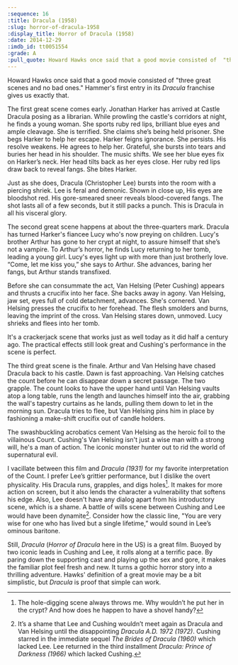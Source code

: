 ```yaml
---
:sequence: 16
:title: Dracula (1958)
:slug: horror-of-dracula-1958
:display_title: Horror of Dracula (1958)
:date: 2014-12-29
:imdb_id: tt0051554
:grade: A
:pull_quote: Howard Hawks once said that a good movie consisted of  "three great scenes and no bad ones." Hammer's first entry in its _Dracula_ franchise gives us exactly that.
---
```

Howard Hawks once said that a good movie consisted of  "three great scenes and no bad ones." Hammer's first entry in its _Dracula_ franchise gives us exactly that.

The first great scene comes early. Jonathan Harker has arrived at Castle Dracula posing as a librarian.  While prowling the castle's corridors at night, he finds a young woman. She sports ruby red lips, brilliant blue eyes and ample cleavage. She is terrified. She claims she’s being held prisoner. She begs Harker to help her escape. Harker feigns ignorance. She persists. His resolve weakens. He agrees to help her. Grateful, she bursts into tears and buries her head in his shoulder. The music shifts. We see her blue eyes fix on Harker’s neck. Her head tilts back as her eyes close. Her ruby red lips draw back to reveal fangs. She bites Harker.

Just as she does, Dracula (Christopher Lee) bursts into the room with a piercing shriek. Lee is feral and demonic. Shown in close up, His eyes are bloodshot red. His gore-smeared sneer reveals blood-covered fangs. The shot lasts all of a few seconds, but it still packs a punch. This is Dracula in all his visceral glory.

The second great scene happens at about the three-quarters mark. Dracula has turned Harker's fiancee Lucy who's now preying on children. Lucy's brother Arthur has gone to her crypt at night, to assure himself that she’s not a vampire. To Arthur’s horror, he finds Lucy returning to her tomb, leading a young girl. Lucy's eyes light up with more than just brotherly love. “Come, let me kiss you,” she says to Arthur. She advances, baring her fangs, but Arthur stands transfixed.

Before she can consummate the act, Van Helsing (Peter Cushing) appears and thrusts a crucifix into her face. She backs away in agony. Van Helsing, jaw set, eyes full of cold detachment, advances. She's cornered. Van Helsing presses the crucifix to her forehead. The flesh smolders and burns, leaving the imprint of the cross. Van Helsing stares down, unmoved. Lucy shrieks and flees into her tomb.

It's a crackerjack scene that works just as well today as it did half a century ago. The practical effects still look great and Cushing's performance in the scene is perfect.

The third great scene is the finale. Arthur and Van Helsing have chased Dracula back to his castle. Dawn is fast approaching. Van Helsing catches the count before he can disappear down a secret passage. The two grapple. The count looks to have the upper hand until Van Helsing vaults atop a long table, runs the length and launches himself into the air, grabbing the wall's tapestry curtains as he lands, pulling them down to let in the morning sun. Dracula tries to flee, but Van Helsing pins him in place by fashioning a make-shift crucifix out of candle holders.

The swashbuckling acrobatics cement Van Helsing  as the heroic foil to the villainous Count. Cushing's Van Helsing isn't just a wise man with a strong will, he's a man of action. The iconic monster hunter out to rid the world of supernatural evil.

I vacillate between this film and _Dracula (1931)_ for my favorite interpretation of the Count. I prefer Lee’s grittier performance, but I dislike the overt physicality. His Dracula runs, grapples, and digs holes[^1]. It makes for more action on screen, but it also lends the character a vulnerability that softens his edge. Also, Lee doesn't have any dialog apart from his introductory scene, which is a shame. A battle of wills scene between Cushing and Lee would have been dynamite[^2]. Consider how the classic line, "You are very wise for one who has lived but a single lifetime,” would sound in Lee’s ominous baritone.

Still, _Dracula_ (_Horror of Dracula_ here in the US) is a great film. Buoyed by two iconic leads in Cushing and Lee, it rolls along at a terrific pace.  By paring down the supporting cast and playing up the sex and gore, it makes the familiar plot feel fresh and new. It turns a gothic horror story into a thrilling adventure. Hawks' definition of a great movie may be a bit simplistic, but _Dracula_ is proof that simple can work.

[^1]: The hole-digging scene always throws me. Why wouldn’t he put her in the crypt? And how does he happen to have a shovel handy?

[^2]: It’s a shame that Lee and Cushing wouldn’t meet again as Dracula and Van Helsing until the disappointing _Dracula A.D. 1972 (1972)_. Cushing starred in the immediate sequel _The Brides of Dracula (1960)_ which lacked Lee. Lee returned in the third installment _Dracula: Prince of Darkness (1966)_ which lacked Cushing.

